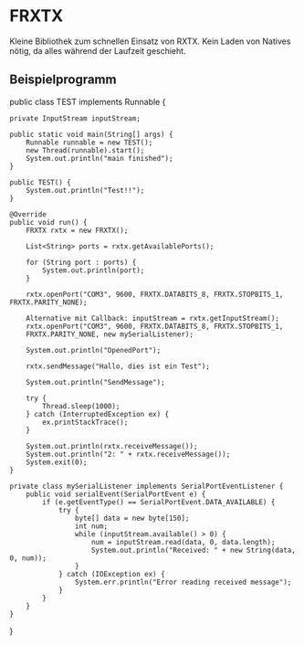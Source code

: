 FRXTX
=====

Kleine Bibliothek zum schnellen Einsatz von RXTX. Kein Laden von Natives nötig, da alles während der Laufzeit geschieht.


Beispielprogramm
----------------
public class TEST implements Runnable {

    private InputStream inputStream;

    public static void main(String[] args) {
        Runnable runnable = new TEST();
        new Thread(runnable).start();
        System.out.println("main finished");
    }

    public TEST() {
        System.out.println("Test!!");
    }

    @Override
    public void run() {
        FRXTX rxtx = new FRXTX();

        List<String> ports = rxtx.getAvailablePorts();

        for (String port : ports) {
            System.out.println(port);
        }

        rxtx.openPort("COM3", 9600, FRXTX.DATABITS_8, FRXTX.STOPBITS_1, FRXTX.PARITY_NONE);

        Alternative mit Callback: inputStream = rxtx.getInputStream();
        rxtx.openPort("COM3", 9600, FRXTX.DATABITS_8, FRXTX.STOPBITS_1,
        FRXTX.PARITY_NONE, new mySerialListener);
        
        System.out.println("OpenedPort");

        rxtx.sendMessage("Hallo, dies ist ein Test");

        System.out.println("SendMessage");

        try {
            Thread.sleep(1000);
        } catch (InterruptedException ex) {
            ex.printStackTrace();
        }

        System.out.println(rxtx.receiveMessage());
        System.out.println("2: " + rxtx.receiveMessage());
        System.exit(0);
    }

    private class mySerialListener implements SerialPortEventListener {
        public void serialEvent(SerialPortEvent e) {
            if (e.getEventType() == SerialPortEvent.DATA_AVAILABLE) {
                try {
                    byte[] data = new byte[150];
                    int num;
                    while (inputStream.available() > 0) {
                        num = inputStream.read(data, 0, data.length);
                        System.out.println("Received: " + new String(data, 0, num));
                    }
                } catch (IOException ex) {
                    System.err.println("Error reading received message");
                }
            }
        }
    }
}
